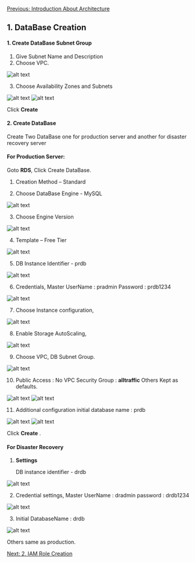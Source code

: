 [Previous: Introduction About Architecture](readme.md)

## 1. DataBase Creation

#### 1. Create DataBase Subnet Group

1. Give Subnet Name and Description
2. Choose VPC.

![alt text](images/dbs1.0.png)

3. Choose Availability Zones and Subnets

![alt text](images/dbs1.1.png)
![alt text](images/dbs1.2.png)

Click **Create**

#### 2. Create DataBase
Create Two DataBase one for production server and another for disaster recovery server

#### For Production Server:
   Goto **RDS**, Click Create DataBase.

1. Creation Method – Standard

2. Choose DataBase Engine - MySQL

![alt text](images/db1.1.0.png)

3. Choose Engine Version

![alt text](images/db1.1.1.png)

4. Template – Free Tier

![alt text](images/db1.1.2.png)

5. DB Instance Identifier - prdb

![alt text](images/db1.1.3.png)

6. Credentials,
 	Master UserName : pradmin
	Password	         : prdb1234


![alt text](images/db1.1.4.png)

7. Choose Instance configuration,

![alt text](images/db1.1.5.png)

8. Enable Storage AutoScaling,

![alt text](images/db1.1.6.png)

9. Choose VPC, DB Subnet Group.

![alt text](images/db1.1.7.png)

10. Public Access : No
    VPC Security Group : **alltraffic**
    Others Kept as defaults.


![alt text](images/db1.1.8.png)
![alt text](images/db1.1.9.png)

11. Additional configuration
    initial database name : prdb


![alt text](images/db1.1.10.png)
![alt text](images/db1.1.11.png)

Click **Create** .

#### For Disaster Recovery

1. **Settings**

   DB instance identifier - drdb

![alt text](images/db1.2.0.png)


2. Credential settings,
	Master UserName : dradmin
	password	       : drdb1234

![alt text](images/db1.2.1.png)

3. Initial DatabaseName : drdb


![alt text](images/db1.2.2.png)


Others same as production.



[Next: 2. IAM Role Creation](iam.md)